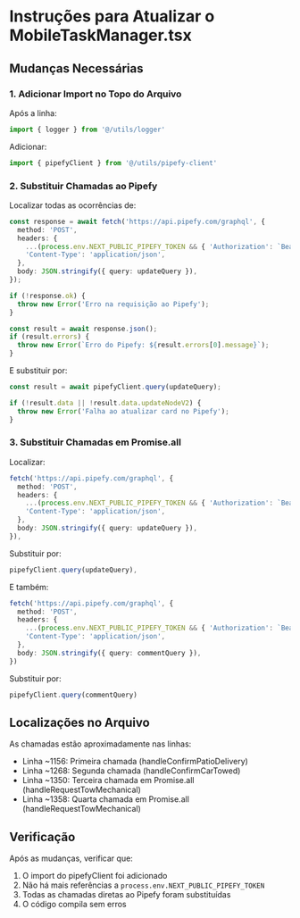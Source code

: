 # Instruções para Atualizar o MobileTaskManager.tsx

## Mudanças Necessárias

### 1. Adicionar Import no Topo do Arquivo

Após a linha:
```typescript
import { logger } from '@/utils/logger'
```

Adicionar:
```typescript
import { pipefyClient } from '@/utils/pipefy-client'
```

### 2. Substituir Chamadas ao Pipefy

Localizar todas as ocorrências de:

```typescript
const response = await fetch('https://api.pipefy.com/graphql', {
  method: 'POST',
  headers: {
    ...(process.env.NEXT_PUBLIC_PIPEFY_TOKEN && { 'Authorization': `Bearer ${process.env.NEXT_PUBLIC_PIPEFY_TOKEN}` }),
    'Content-Type': 'application/json',
  },
  body: JSON.stringify({ query: updateQuery }),
});

if (!response.ok) {
  throw new Error('Erro na requisição ao Pipefy');
}

const result = await response.json();
if (result.errors) {
  throw new Error(`Erro do Pipefy: ${result.errors[0].message}`);
}
```

E substituir por:

```typescript
const result = await pipefyClient.query(updateQuery);

if (!result.data || !result.data.updateNodeV2) {
  throw new Error('Falha ao atualizar card no Pipefy');
}
```

### 3. Substituir Chamadas em Promise.all

Localizar:
```typescript
fetch('https://api.pipefy.com/graphql', {
  method: 'POST',
  headers: {
    ...(process.env.NEXT_PUBLIC_PIPEFY_TOKEN && { 'Authorization': `Bearer ${process.env.NEXT_PUBLIC_PIPEFY_TOKEN}` }),
    'Content-Type': 'application/json',
  },
  body: JSON.stringify({ query: updateQuery }),
}),
```

Substituir por:
```typescript
pipefyClient.query(updateQuery),
```

E também:
```typescript
fetch('https://api.pipefy.com/graphql', {
  method: 'POST',
  headers: {
    ...(process.env.NEXT_PUBLIC_PIPEFY_TOKEN && { 'Authorization': `Bearer ${process.env.NEXT_PUBLIC_PIPEFY_TOKEN}` }),
    'Content-Type': 'application/json',
  },
  body: JSON.stringify({ query: commentQuery }),
})
```

Substituir por:
```typescript
pipefyClient.query(commentQuery)
```

## Localizações no Arquivo

As chamadas estão aproximadamente nas linhas:
- Linha ~1156: Primeira chamada (handleConfirmPatioDelivery)
- Linha ~1268: Segunda chamada (handleConfirmCarTowed)
- Linha ~1350: Terceira chamada em Promise.all (handleRequestTowMechanical)
- Linha ~1358: Quarta chamada em Promise.all (handleRequestTowMechanical)

## Verificação

Após as mudanças, verificar que:
1. O import do pipefyClient foi adicionado
2. Não há mais referências a `process.env.NEXT_PUBLIC_PIPEFY_TOKEN`
3. Todas as chamadas diretas ao Pipefy foram substituídas
4. O código compila sem erros